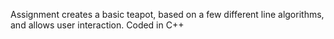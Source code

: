 Assignment creates a basic teapot, based on a few different line algorithms, and allows user interaction. Coded in C++
